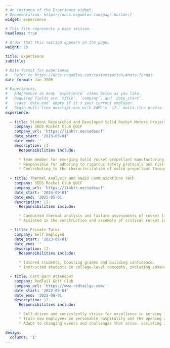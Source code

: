 ```yaml
---
# An instance of the Experience widget.
# Documentation: https://docs.hugoblox.com/page-builder/
widget: experience

# This file represents a page section.
headless: true

# Order that this section appears on the page.
weight: 20

title: Experience
subtitle:

# Date format for experience
#   Refer to https://docs.hugoblox.com/customization/#date-format
date_format: Jan 2006

# Experiences.
#   Add/remove as many `experience` items below as you like.
#   Required fields are `title`, `company`, and `date_start`.
#   Leave `date_end` empty if it's your current employer.
#   Begin multi-line descriptions with YAML's `|2-` multi-line prefix.
experience:
  
  - title: Student Researched and Developed Solid Rocket Motors Project BEAM
    company: SEDS Rocket Club @UCF
    company_url: 'https://linktr.ee/sedsucf'
    date_start: '2023-08-01'
    date_end: ''
    description: |2-
      Responsibilities include:

      * Team member for emerging Solid rocket propellant manufacturing team with SEDS UCF.
      * Responsible for adhering to rigorous safety protocols and risk mitigation strategies for propellant handling to ensure team preparedness for all contingency operations.
      * Contributing to the characterization of solid propellant through the preparation of grains and instrumentation of a test motor for burn rate data acquisition. 
  
  - title: Thermal Analysis and Radio Communications Tech
    company: SEDS Rocket Club @UCF
    company_url: 'https://linktr.ee/sedsucf'
    date_start: '2024-09-01'
    date_end: '2025-05-01'
    description: |2-
      Responsibilities include:

      * Conducted thermal analysis and failure assessments of rocket tip and body using Open Rocket, RasAero, SolidWorks, and Ansys, identifying and addressing potential challenges in design and functionality through an FMEA chart.
      * Assisted in the construction and assembly of critical rocket infrastructure to support the team’s goal of surpassing the 22,000-foot launch height set by AIAA, with the ultimate goal of achieving a space shot.

  - title: Private Tutor
    company: Self Employed
    date_start: '2023-08-01'
    date_end: ''
    description: |2-
      Responsibilities include:

      * Tutored students, boosting grades and building confidence.
      * Instructed students in college-level concepts, including advanced Mathematics, Physics, and English Composition.

  - title: Cart Barn Attendant
    company: RedTail Golf Club
    company_url: 'https://www.redtailgc.com/'
    date_start: '2022-05-01'
    date_end: '2025-08-01'
    description: |2-
      Responsibilities include:

      * Self-driven and consistently strive for excellence in serving 100+ members and guests.
      * Train new employees on personable hospitality and the opening and closing procedures.
      * Adapt to changing events and challenges that arise, assisting in tournaments to provide a seamless experience.

design:
  columns: '1'
---
```

